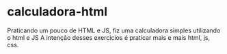 # calculadora-html
Praticando um pouco de HTML e JS, fiz uma calculadora simples utilizando o html e JS 
A intenção desses exercicios é praticar mais e mais html, js, css.
